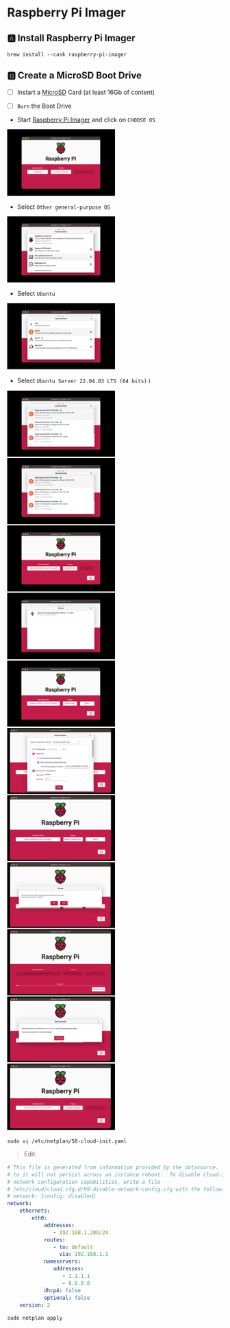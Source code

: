 # Raspberry Pi Imager

## :a: Install Raspberry Pi Imager

```
brew install --cask raspberry-pi-imager
```

## :b: Create a MicroSD Boot Drive

- [ ] Instart a [MicroSD](https://en.wikipedia.org/wiki/SD_card#:~:text=slot,microSD) Card (at least 16Gb of content) 

- [ ] `Burn` the Boot Drive

- Start [Raspberry Pi Imager](https://github.com/raspberrypi/rpi-imager) and click on `CHOOSE OS`

<img src=images/rpi-imager-01.png width=50% height=50% > <img>

- Select `Other general-purpose OS` 

<img src=images/rpi-imager-02.png width=50% height=50% > <img>

- Select `Ubuntu`

<img src=images/rpi-imager-03.png width=50% height=50% > <img>

- Select `Ubuntu Server 22.04.03 LTS (64 bits)` :information_source:

<img src=images/rpi-imager-04.png width=50% height=50% > <img>
<img src=images/rpi-imager-04.png width=50% height=50% > <img>
<img src=images/rpi-imager-05.png width=50% height=50% > <img>
<img src=images/rpi-imager-06.png width=50% height=50% > <img>
<img src=images/rpi-imager-07.png width=50% height=50% > <img>
<img src=images/rpi-imager-08.png width=50% height=50% > <img>
<img src=images/rpi-imager-09.png width=50% height=50% > <img>
<img src=images/rpi-imager-10.png width=50% height=50% > <img>
<img src=images/rpi-imager-11.png width=50% height=50% > <img>
<img src=images/rpi-imager-12.png width=50% height=50% > <img>
<img src=images/rpi-imager-13.png width=50% height=50% > <img>


 ```
sudo vi /etc/netplan/50-cloud-init.yaml
```
> Edit:
```yaml
# This file is generated from information provided by the datasource.  Changes
# to it will not persist across an instance reboot.  To disable cloud-init's
# network configuration capabilities, write a file
# /etc/cloud/cloud.cfg.d/99-disable-network-config.cfg with the following:
# network: {config: disabled}
network:
    ethernets:
        eth0:
            addresses:
               - 192.168.1.200/24
            routes:
               - to: default
                 via: 192.168.1.1
            nameservers:
               addresses:
                  - 1.1.1.1
                  - 8.8.8.8
            dhcp4: false
            optional: false
    version: 2
```

```
sudo netplan apply
```
